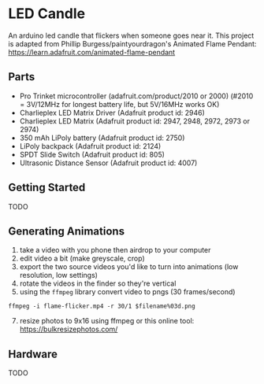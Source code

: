# LED Candle
An arduino led candle that flickers when someone goes near it. This project is adapted from Phillip Burgess/paintyourdragon's Animated Flame Pendant:
https://learn.adafruit.com/animated-flame-pendant

## Parts
- Pro Trinket microcontroller (adafruit.com/product/2010 or 2000) (#2010 = 3V/12MHz for longest battery life, but 5V/16MHz works OK)
- Charlieplex LED Matrix Driver (Adafruit product id: 2946)
- Charlieplex LED Matrix (Adafruit product id: 2947, 2948, 2972, 2973 or 2974)
- 350 mAh LiPoly battery (Adafruit product id: 2750)
- LiPoly backpack (Adafruit product id: 2124)
- SPDT Slide Switch (Adafruit product id: 805)
- Ultrasonic Distance Sensor (Adafruit product id: 4007)


## Getting Started
TODO


## Generating Animations
1) take a video with you phone then airdrop to your computer
2) edit video a bit (make greyscale, crop)
4) export the two source videos you'd like to turn into animations (low resolution, low settings)
5) rotate the videos in the finder so they're vertical
6) using the `ffmpeg` library convert video to pngs (30 frames/second)
```
ffmpeg -i flame-flicker.mp4 -r 30/1 $filename%03d.png
```
7) resize photos to 9x16 using ffmpeg or this online tool: https://bulkresizephotos.com/


## Hardware
TODO
